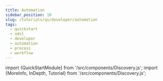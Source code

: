 ```yaml
---
title: Automation
sidebar_position: 10
slug: /tutorials/qs/developer/automation
tags:
  - quickstart
  - odsl
  - developer
  - automation
  - process
  - workflow
---
```

import {QuickStartModule} from '/src/components/Discovery.js';
import {MoreInfo, InDepth, Tutorial} from '/src/components/Discovery.js';

<QuickStartModule text="This quickstart module is an overview on of automation using workflows and processes." />

